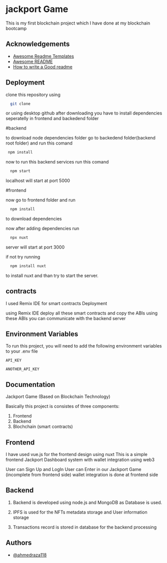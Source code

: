
# jackport Game 

This is my first blockchain project which I have done at my blockchain bootcamp



## Acknowledgements

 - [Awesome Readme Templates](https://awesomeopensource.com/project/elangosundar/awesome-README-templates)
 - [Awesome README](https://github.com/matiassingers/awesome-readme)
 - [How to write a Good readme](https://bulldogjob.com/news/449-how-to-write-a-good-readme-for-your-github-project)


## Deployment

clone this repository using 
```bash
  git clone
```
or using desktop github
after downloading you have to install dependencies seperatelly in frontend and backedend folder

#backend

to download node dependencies folder
go to backedend folder(backend root folder) and run this comand

```bash
 npm install
```

now to run this backend services run this comand
```bash
  npm start
``` 
localhost will start at port 5000

#frontend

now go to frontend folder and run 

```bash
  npm install
```
to download dependencies 

now after adding dependencies run
```bash
  npx nuxt
```

server will start at port 3000

if not try running 
```bash
  npm install nuxt 
```
to install nuxt 
and than try to start the server.

## contracts 
I used Remix IDE for smart contracts Deployment

using Remix IDE deploy all these smart contracts and copy the ABIs using these ABIs you can communicate with the backend server

## Environment Variables

To run this project, you will need to add the following environment variables to your .env file

`API_KEY`

`ANOTHER_API_KEY`


## Documentation

Jackport Game (Based on Blockchain Technology)

Basically this project is consistes of three components: 
1) Frontend 
2) Backend 
3) Blochchain (smart contracts)

## Frontend 

I have used vue.js for the frontend design using nuxt
This is a simple frontend Jackport Dashboard system with wallet integration using web3

User can Sign Up and LogIn
User can Enter in our Jackport Game (incomplete from frontend side)
wallet integration is done at frontend side


## Backend

1) Backend is developed using node.js and MongoDB as Database is used. 
2) IPFS is used for the NFTs metadata storage and User information storage

3) Transactions record is stored in database for the backend processing 









## Authors

- [@ahmedraza118](https://github.com/ahmedraza118)

